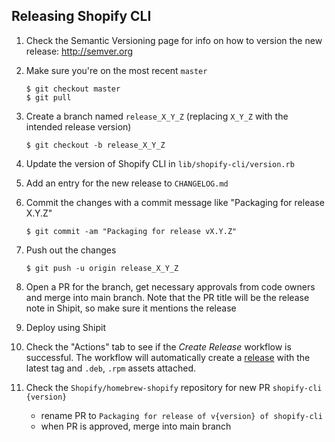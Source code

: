 ## Releasing Shopify CLI

1. Check the Semantic Versioning page for info on how to version the new release: http://semver.org

1. Make sure you're on the most recent `master`
   ```
   $ git checkout master
   $ git pull
   ```

1. Create a branch named `release_X_Y_Z` (replacing `X_Y_Z` with the intended release version)
   ```
   $ git checkout -b release_X_Y_Z
   ```

1. Update the version of Shopify CLI in `lib/shopify-cli/version.rb`

1. Add an entry for the new release to `CHANGELOG.md`

1. Commit the changes with a commit message like "Packaging for release X.Y.Z"
   ```
   $ git commit -am "Packaging for release vX.Y.Z"
   ```

1. Push out the changes
   ```
   $ git push -u origin release_X_Y_Z
   ```

1. Open a PR for the branch, get necessary approvals from code owners and merge into main branch. Note that the PR title will be the release note in Shipit, so make sure it mentions the release

1. Deploy using Shipit

1. Check the "Actions" tab to see if the _Create Release_ workflow is successful. 
   The workflow will automatically create a [release](https://github.com/Shopify/shopify-app-cli/releases) with the latest tag and `.deb`, `.rpm` assets attached.

2. Check the `Shopify/homebrew-shopify` repository for new PR `shopify-cli {version}`
   * rename PR to `Packaging for release of v{version} of shopify-cli`
   * when PR is approved, merge into main branch


